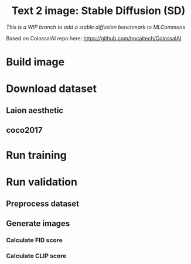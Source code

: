 <h1 align="center">Text 2 image: Stable Diffusion (SD)</h1>

*This is a WIP branch to add a stable diffusion benchmark to MLCommons*

Based on ColossalAI repo here: https://github.com/hpcaitech/ColossalAI


# Build image
# Download dataset
## Laion aesthetic
## coco2017
# Run training
# Run validation
## Preprocess dataset
## Generate images
### Calculate FID score
### Calculate CLIP score


